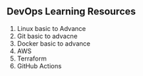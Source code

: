 ## DevOps Learning Resources
1. Linux basic to Advance
2. Git basic to advacne
3. Docker basic to advance
4. AWS
5. Terraform
6. GitHub Actions
